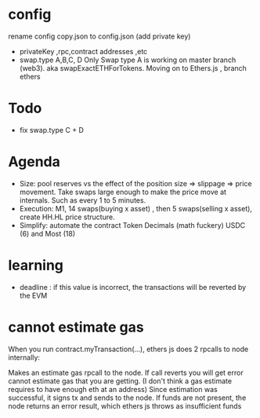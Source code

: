 # config 
rename config copy.json to config.json (add private key)
- privateKey ,rpc,contract addresses ,etc
- swap.type A,B,C, D
Only Swap type A is working on master branch (web3).  aka swapExactETHForTokens.  Moving on to Ethers.js , branch ethers

# Todo 
- fix swap.type C + D

# Agenda
- Size: pool reserves vs the effect of the position size => slippage => price movement. Take swaps large enough to make the price move at internals. Such as every 1 to 5 minutes. 
- Execution: M1, 14 swaps(buying x asset) , then 5 swaps(selling x asset), create HH.HL price structure. 
- Simplify: automate the contract Token Decimals (math fuckery) USDC (6) and Most (18)

# learning 
- deadline : if this value is incorrect, the transactions will be reverted by the EVM

# cannot estimate gas
When you run contract.myTransaction(...), ethers js does 2 rpcalls to node internally:

Makes an estimate gas rpcall to the node. If call reverts you will get error cannot estimate gas that you are getting. (I don't think a gas estimate requires to have enough eth at an address)
Since estimation was successful, it signs tx and sends to the node. If funds are not present, the node returns an error result, which ethers js throws as insufficient funds
